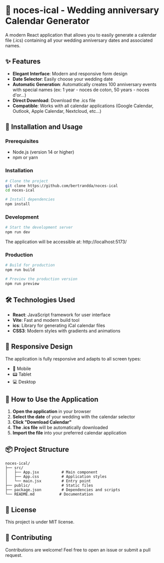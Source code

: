# 🎊 noces-ical - Wedding anniversary Calendar Generator

A modern React application that allows you to easily generate a calendar file (.ics) containing all your wedding anniversary dates and associated names.

## ✨ Features

- **Elegant Interface**: Modern and responsive form design
- **Date Selector**: Easily choose your wedding date
- **Automatic Generation**: Automatically creates 100 anniversary events with special names (ex: 1 year - noces de coton, 50 years - noces d'or...)
- **Direct Download**: Download the .ics file
- **Compatible**: Works with all calendar applications (Google Calendar, Outlook, Apple Calendar, Nextcloud, etc...)

## 🚀 Installation and Usage

### Prerequisites
- Node.js (version 14 or higher)
- npm or yarn

### Installation
```bash
# Clone the project
git clone https://github.com/bertrandda/noces-ical
cd noces-ical

# Install dependencies
npm install
```

### Development
```bash
# Start the development server
npm run dev
```
The application will be accessible at: http://localhost:5173/

### Production
```bash
# Build for production
npm run build

# Preview the production version
npm run preview
```

## 🛠️ Technologies Used

- **React**: JavaScript framework for user interface
- **Vite**: Fast and modern build tool
- **ics**: Library for generating iCal calendar files
- **CSS3**: Modern styles with gradients and animations

## 📱 Responsive Design

The application is fully responsive and adapts to all screen types:
- 📱 Mobile
- 📟 Tablet  
- 💻 Desktop

## 🎯 How to Use the Application

1. **Open the application** in your browser
2. **Select the date** of your wedding with the calendar selector
3. **Click "Download Calendar"**
4. **The .ics file** will be automatically downloaded
5. **Import the file** into your preferred calendar application

## 📦 Project Structure

```
noces-ical/
├── src/
│   ├── App.jsx          # Main component
│   ├── App.css          # Application styles
│   └── main.jsx         # Entry point
├── public/              # Static files
├── package.json         # Dependencies and scripts
└── README.md           # Documentation
```

## 📄 License

This project is under MIT license.

## 🤝 Contributing

Contributions are welcome! Feel free to open an issue or submit a pull request.
